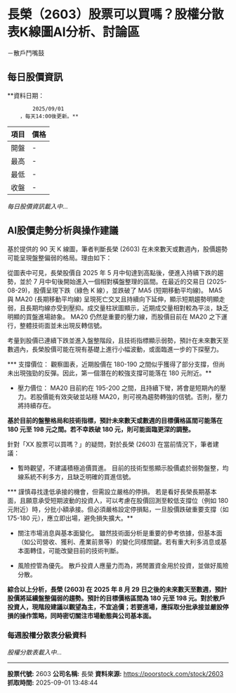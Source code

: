 # 長榮（2603）股票可以買嗎？股權分散表K線圖AI分析、討論區
－散戶鬥嘴鼓

## 每日股價資訊

**資料日期：
        
            2025/09/01
        ，每天14:00後更新。**

| 項目 | 價格 |
|------|------|
| 開盤 | - |
| 最高 | - |
| 最低 | - |
| 收盤 | - |

*每日股價資訊載入中...*

## AI股價走勢分析與操作建議

基於提供的 90 天 K 線圖，筆者判斷長榮 (2603) 在未來數天或數週內，股價趨勢可能呈現盤整偏弱的格局。理由如下：

從圖表中可見，長榮股價自 2025 年 5 月中旬達到高點後，便進入持續下跌的趨勢，並於 7 月中旬後開始進入一個相對橫盤整理的區間。在最近的交易日 (2025-08-29)，股價呈現下跌（綠色 K 線），並跌破了 MA5 (短期移動平均線)。 MA5 與 MA20 (長期移動平均線) 呈現死亡交叉且持續向下延伸，顯示短期趨勢明顯走弱，且長期均線亦受到壓抑。成交量柱狀圖顯示，近期成交量相對較為平淡，缺乏明顯的買盤進場跡象。 MA20 仍然是重要的壓力線，而股價目前在 MA20 之下運行，整體技術面並未出現反轉信號。

考量到股價已連續下跌並進入盤整階段，且技術指標顯示弱勢，預計在未來數天至數週內，長榮股價可能在現有基礎上進行小幅波動，或面臨進一步的下探壓力。

***   支撐價位： 觀察圖表，近期股價在 180-190 之間似乎獲得了部分支撐，但尚未出現強勁的反彈。因此，第一個潛在的較強支撐可能落在 180 元附近。**

*   壓力價位： MA20 目前約在 195-200 之間，且持續下彎，將會是短期內的壓力。若股價能有效突破並站穩 MA20，則可視為趨勢轉強的信號。否則，壓力將持續存在。

**基於目前的盤整格局和技術指標，預計未來數天或數週的目標價格區間可能落在 180 元至 198 元之間。若不幸跌破 180 元，則可能面臨更深的調整。**

針對「XX 股票可以買嗎？」的疑問，對於長榮 (2603) 在當前情況下，筆者建議：

*   暫時觀望，不建議積極追價買進。 目前的技術型態顯示股價處於弱勢盤整，均線系統不利多方，且缺乏明確的買進信號。

***   謹慎尋找逢低承接的機會，但需設立嚴格的停損。 若是看好長榮長期基本面，且願意承受短期波動的投資人，可以考慮在股價回測至較低支撐位（例如 180 元附近）時，分批小額承接。但必須嚴格設定停損點，一旦股價跌破重要支撐（如 175-180 元），應立即出場，避免損失擴大。**

*   關注市場消息與基本面變化。 雖然技術面分析是重要的參考依據，但基本面（如公司營收、獲利、產業前景等）的變化同樣關鍵。若有重大利多消息或基本面轉佳，可能改變目前的技術判斷。

*   風險控管為優先。 散戶投資人應量力而為，將閒置資金用於投資，並做好風險分散。

**綜合以上分析，長榮 (2603) 在 2025 年 8 月 29 日之後的未來數天至數週，預計股價將延續盤整偏弱的趨勢。預計的目標價格區間為 180 元至 198 元。對於散戶投資人，現階段建議以觀望為主，不宜追價；若要進場，應採取分批承接並嚴設停損的操作策略，同時密切關注市場動態與公司基本面。**

### 每週股權分散表分級資料

*股權分散表載入中...*

---

**股票代號:** 2603
**公司名稱:** 長榮
**資料來源:** https://poorstock.com/stock/2603
**抓取時間:** 2025-09-01 13:48:44
